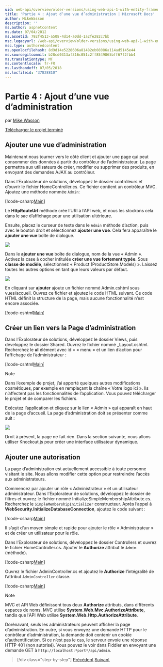 ```yaml
---
uid: web-api/overview/older-versions/using-web-api-1-with-entity-framework-5/using-web-api-with-entity-framework-part-4
title: 'Partie 4 : Ajout d’une vue d’administration | Microsoft Docs'
author: MikeWasson
description: ''
ms.author: aspnetcontent
ms.date: 07/04/2012
ms.assetid: 792f4513-a508-4d14-a0dd-1a2fe282c7bb
msc.legacyurl: /web-api/overview/older-versions/using-web-api-1-with-entity-framework-5/using-web-api-with-entity-framework-part-4
msc.type: authoredcontent
ms.openlocfilehash: 8d9d14e5228606a81482eb08086a114ad5145e44
ms.sourcegitcommit: b28cd0313af316c051c2ff8549865bff67f2fbb4
ms.translationtype: MT
ms.contentlocale: fr-FR
ms.lasthandoff: 07/05/2018
ms.locfileid: "37828810"
---
```

<a name="part-4-adding-an-admin-view"></a>Partie 4 : Ajout d’une vue d’administration
====================
par [Mike Wasson](https://github.com/MikeWasson)

[Télécharger le projet terminé](http://code.msdn.microsoft.com/ASP-NET-Web-API-with-afa30545)

## <a name="add-an-admin-view"></a>Ajouter une vue d’administration

Maintenant nous tourner vers le côté client et ajouter une page qui peut consommer des données à partir du contrôleur de l’administrateur. La page permettra aux utilisateurs de créer, modifier ou supprimer des produits, en envoyant des demandes AJAX au contrôleur.

Dans l’Explorateur de solutions, développez le dossier contrôleurs et d’ouvrir le fichier HomeController.cs. Ce fichier contient un contrôleur MVC. Ajoutez une méthode nommée `Admin`:

[!code-csharp[Main](using-web-api-with-entity-framework-part-4/samples/sample1.cs)]

Le **HttpRouteUrl** méthode crée l’URI à l’API web, et nous les stockons cela dans le sac d’affichage pour une utilisation ultérieure.

Ensuite, placez le curseur de texte dans le `Admin` méthode d’action, puis avec le bouton droit et sélectionnez **ajouter une vue**. Cela fera apparaître le **ajouter une vue** boîte de dialogue.

![](using-web-api-with-entity-framework-part-4/_static/image1.png)

Dans le **ajouter une vue** boîte de dialogue, nom de la vue « Admin ». Activez la case à cocher intitulée **créer une vue fortement typée**. Sous **classe de modèle**, sélectionnez « Product (ProductStore.Models) ». Laissez toutes les autres options en tant que leurs valeurs par défaut.

![](using-web-api-with-entity-framework-part-4/_static/image2.png)

En cliquant sur **ajouter** ajoute un fichier nommé Admin.cshtml sous vues/accueil. Ouvrez ce fichier et ajoutez le code HTML suivant. Ce code HTML définit la structure de la page, mais aucune fonctionnalité n’est encore associée.

[!code-cshtml[Main](using-web-api-with-entity-framework-part-4/samples/sample2.cshtml)]

## <a name="create-a-link-to-the-admin-page"></a>Créer un lien vers la Page d’administration

Dans l’Explorateur de solutions, développez le dossier Views, puis développez le dossier Shared. Ouvrez le fichier nommé \_Layout.cshtml. Recherchez le **ul** élément avec id = « menu » et un lien d’action pour l’affichage de l’administrateur :

[!code-cshtml[Main](using-web-api-with-entity-framework-part-4/samples/sample3.cshtml)]

> [!NOTE]
> Dans l’exemple de projet, j’ai apporté quelques autres modifications cosmétiques, par exemple en remplaçant la chaîne « Votre logo ici ». Ils n’affectent pas les fonctionnalités de l’application. Vous pouvez télécharger le projet et de comparer les fichiers.


Exécutez l’application et cliquez sur le lien « Admin » qui apparaît en haut de la page d’accueil. La page d’administration doit se présenter comme suit :

![](using-web-api-with-entity-framework-part-4/_static/image3.png)

Droit à présent, la page ne fait rien. Dans la section suivante, nous allons utiliser Knockout.js pour créer une interface utilisateur dynamique.

## <a name="add-authorization"></a>Ajouter une autorisation

La page d’administration est actuellement accessible à toute personne visitant le site. Nous allons modifier cette option pour restreindre l’accès aux administrateurs.

Commencez par ajouter un rôle « Administrateur » et un utilisateur administrateur. Dans l’Explorateur de solutions, développez le dossier de filtres et ouvrez le fichier nommé InitializeSimpleMembershipAttribute.cs. Recherchez le `SimpleMembershipInitializer` constructeur. Après l’appel à **WebSecurity.InitializeDatabaseConnection**, ajoutez le code suivant :

[!code-csharp[Main](using-web-api-with-entity-framework-part-4/samples/sample4.cs)]

Il s’agit d’un moyen simple et rapide pour ajouter le rôle « Administrateur » et de créer un utilisateur pour le rôle.

Dans l’Explorateur de solutions, développez le dossier Controllers et ouvrez le fichier HomeController.cs. Ajouter le **Authorize** attribut le `Admin` (méthode).

[!code-csharp[Main](using-web-api-with-entity-framework-part-4/samples/sample5.cs)]

Ouvrez le fichier AdminController.cs et ajoutez le **Authorize** l’intégralité de l’attribut `AdminController` classe.

[!code-csharp[Main](using-web-api-with-entity-framework-part-4/samples/sample6.cs)]

> [!NOTE]
> MVC et API Web définissent tous deux **Authorize** attributs, dans différents espaces de noms. MVC utilise **System.Web.Mvc.AuthorizeAttribute**, tandis que l’API Web utilise **System.Web.Http.AuthorizeAttribute**.


Dorénavant, seuls les administrateurs peuvent afficher la page d’administration. En outre, si vous envoyez une demande HTTP pour le contrôleur d’administration, la demande doit contenir un cookie d’authentification. Si ce n’est pas le cas, le serveur envoie une réponse HTTP 401 (non autorisé). Vous pouvez le voir dans Fiddler en envoyant une demande GET à `http://localhost:*port*/api/admin`.

> [!div class="step-by-step"]
> [Précédent](using-web-api-with-entity-framework-part-3.md)
> [Suivant](using-web-api-with-entity-framework-part-5.md)
